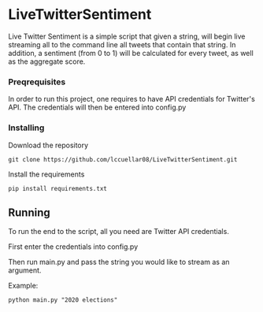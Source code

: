 # LiveTwitterSentiment

Live Twitter Sentiment is a simple script that given a string, will begin live streaming all to the command line all tweets that contain that string. In addition, a sentiment (from 0 to 1) will be calculated for every tweet, as well as the aggregate score.

### Preqrequisites

In order to run this project, one requires to have API credentials for Twitter's API. The credentials will then be entered into config.py

### Installing

Download the repository

```
git clone https://github.com/lccuellar08/LiveTwitterSentiment.git
```

Install the requirements

```
pip install requirements.txt
```

## Running

To run the end to the script, all you need are Twitter API credentials.

First enter the credentials into config.py

Then run main.py and pass the string you would like to stream as an argument. 

Example:
```
python main.py "2020 elections"
```